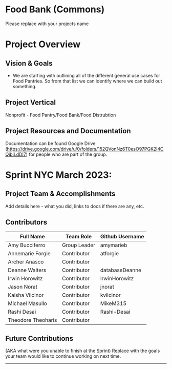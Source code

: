 # Food Bank (Commons)
Please replace with your projects name

# Project Overview
## Vision & Goals
* We are starting with outlining all of the different general use cases for Food Pantries. So from that list we can identify where we can build out something.

## Project Vertical
Nonprofit - Food Pantry/Food Bank/Food Distrubtion

## Project Resources and Documentation
Documentation can be found Google Drive (https://drive.google.com/drive/u/0/folders/152QVonNz6T0esO97PGK2l4CQjbiLdDI7) for people who are part of the group.


# Sprint NYC March 2023: 
## Project Team & Accomplishments
Add details here - what you did, links to docs if there are any, etc.

## Contributors

Full Name            | Team Role     | Github Username      
------------- | ------------- | ------------- 
Amy Bucciferro | Group Leader | amymarieb
Annemarie Forgie | Contributor | atforgie
Archer Anasco | Contributor | 
Deanne Walters | Contributor | databaseDeanne
Irwin Horowitz | Contributor | IrwinHorowitz
Jason Norat | Contributor | jnorat
Kaisha Vilcinor | Contributor | kvilcinor
Michael Masullo | Contributor | MikeM315
Rashi Desai | Contributor | Rashi-Desai
Theodore Theoharis | Contributor | 

## Future Contributions 
(AKA what were you unable to finish at the Sprint)
Replace with the goals your team would like to continue working on next time.

***

